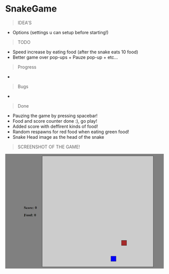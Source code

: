 # SnakeGame

 >IDEA'S
   - Options (settings u can setup before starting!)

 >TODO
   - Speed increase by eating food (after the snake eats 10 food)
   - Better game over pop-ups + Pauze pop-up + etc...

 >Progress
   - 
   
 >Bugs
   - 

 >Done
   - Pauzing the game by pressing spacebar!
   - Food and score counter done :), go play!
   - Added score with deffirent kinds of food!
   - Random respawns for red food when eating green food!
   - Snake Head image as the head of the snake

 >SCREENSHOT OF THE GAME!

 ![screenshot](src/img/screenshot.png)
